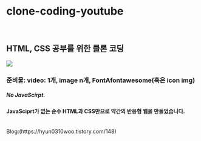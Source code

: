 # clone-coding-youtube

<br/>

## HTML, CSS 공부를 위한 클론 코딩

<img src="image/img5.png">

### 준비물: video: 1개, image n개, FontAfontawesome(혹은 icon img)

##### No JavaScirpt.

#### JavaSciprt가 없는 순수 HTML과 CSS만으로 약간의 반응형 웹을 만들었습니다.
<br/>
Blog:(https://hyun0310woo.tistory.com/148)
